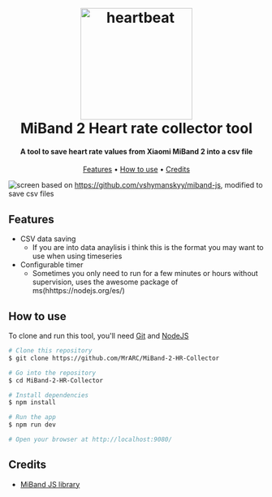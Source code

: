 <h1 align="center">
  <br>
  <img src="https://user-images.githubusercontent.com/4296205/45049155-fdf3b880-b03a-11e8-99c6-676a236bc3b0.png" alt="heartbeat" width="220">
<br>
  MiBand 2 Heart rate collector tool
  <br>
</h1>
<h4 align="center">A tool to save heart rate values from Xiaomi MiBand 2 into a csv file</h4>
<p align="center">
  <a href="#features">Features</a> •
  <a href="#how-to-use">How to use</a> •
  <a href="#credits">Credits</a>
</p>

![screen](https://user-images.githubusercontent.com/4296205/45043104-8701f400-b029-11e8-829e-9e2f36ba34fb.png)
based on https://github.com/vshymanskyy/miband-js, modified to save csv files
## Features

* CSV data saving
  - If you are into data anaylisis i think this is the format you may want to use when using timeseries
* Configurable timer
  - Sometimes you only need to run for a few minutes or hours without supervision, uses the awesome package of ms(hhttps://nodejs.org/es/)

## How to use

To clone and run this tool, you'll need [Git](https://git-scm.com) and [NodeJS](https://nodejs.org/es/)

```bash
# Clone this repository
$ git clone https://github.com/MrARC/MiBand-2-HR-Collector

# Go into the repository
$ cd MiBand-2-HR-Collector

# Install dependencies
$ npm install

# Run the app
$ npm run dev

# Open your browser at http://localhost:9080/
```

## Credits

- [MiBand JS library](https://github.com/vshymanskyy/miband-js)
